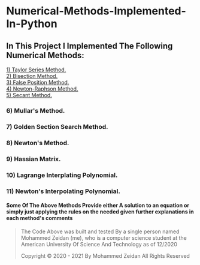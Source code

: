 # Numerical-Methods-Implemented-In-Python
## In This Project I Implemented The Following Numerical Methods:
<a href="https://github.com/Mezo0099/Numerical-Methods/blob/main/1-Taylor-Series.py" >1) Taylor Series Method. </a></br>
<a href="https://github.com/Mezo0099/Numerical-Methods/blob/main/2-Bisection-Method.py"> 2) Bisection Method. </a></br>
<a href="https://github.com/Mezo0099/Numerical-Methods/blob/main/3-False-Position-Method.py"> 3) False Position Method. </a></br>
<a href="https://github.com/Mezo0099/Numerical-Methods/blob/main/4-Newton-Raphson-Method.py"> 4) Newton-Raphson Method. </a></br>
<a href="https://github.com/Mezo0099/Numerical-Methods/blob/main/5-Secant-Method.py"> 5) Secant Method. </a></br>
### 6) Mullar's Method.
### 7) Golden Section Search Method.
### 8) Newton's Method.
### 9) Hassian Matrix.
### 10) Lagrange Interplating Polynomial.
### 11) Newton's Interpolating Polynomial.

#### Some Of The Above Methods Provide either A solution to an equation or simply just applying the rules on the needed given further explanations in each method's comments 
<blockquote>
  <p>The Code Above was built and tested By a single person named Mohammed Zeidan (me), who is a computer science student at the American University Of Science And Technology as of 12/2020 </p>
  <p>Copyright &copy; 2020 - 2021 By Mohammed Zeidan All Rights Reserved</p>
</blockquote>

